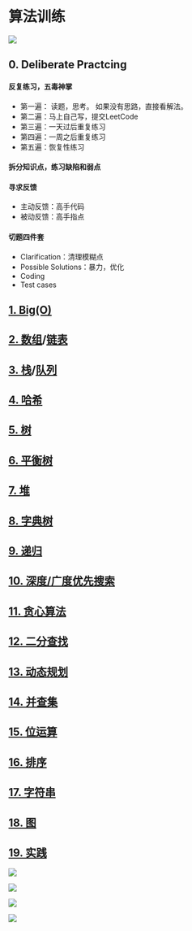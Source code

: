 # 算法训练

![](./images/leetcode-00.jpg)

## 0. Deliberate Practcing

#### 反复练习，五毒神掌

+ 第一遍： 读题，思考。 如果没有思路，直接看解法。
+ 第二遍：马上自己写，提交LeetCode
+ 第三遍：一天过后重复练习
+ 第四遍：一周之后重复练习
+ 第五遍：恢复性练习

#### 拆分知识点，练习缺陷和弱点

#### 寻求反馈

+ 主动反馈：高手代码
+ 被动反馈：高手指点

#### 切题四件套

+ Clarification：清理模糊点
+ Possible Solutions：暴力，优化
+ Coding
+ Test cases



## [1. Big(O)](./doc/big-o.md)



## [2. 数组](./doc/arr.md)/[链表](./doc/list.md)



## [3. 栈](doc/stack.md)/[队列](doc/queue.md)



## [4. 哈希](./doc/map-set.md)



## [5. 树](./doc/tree.md)



## [6. 平衡树](./doc/balance-tree.md)



## [7. 堆](./doc/heap.md)



## [8. 字典树](./doc/trie-tree.md)



## [9. 递归](./doc/recursion.md)



## [10. 深度/广度优先搜索](doc/dbfs.md)



## [11. 贪心算法](./doc/greedy.md)



## [12. 二分查找](./doc/search.md)



## [13. 动态规划](./doc/dp.md)



## [14. 并查集](./doc/dp.md)



## [15. 位运算](./doc/bit.md)



## [16. 排序](./doc/sort.md)



## [17. 字符串](./doc/pattern.md)



## [18. 图](./doc/graphy.md)



## [19. 实践](./doc/practice.md)

![](./images/leetcode-101.jpg)

![](./images/leetcode-102.jpg)

![](./images/leetcode-103.jpg)

![](./images/leetcode-104.jpg)
